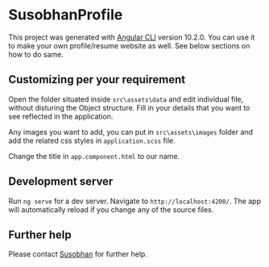 # SusobhanProfile

This project was generated with [Angular CLI](https://github.com/angular/angular-cli) version 10.2.0. You can use it to make your own profile/resume website as well. See below sections on how to do same.

## Customizing per your requirement

Open the folder situated inside `src\assets\data` and edit individual file, without disturing the Object structure. Fill in your details that you want to see reflected in the application.

Any images you want to add, you can put in `src\assets\images` folder and add the related css styles in `application.scss` file.

Change the title in `app.component.html` to our name.

## Development server

Run `ng serve` for a dev server. Navigate to `http://localhost:4200/`. The app will automatically reload if you change any of the source files.

## Further help

Please contact [Susobhan](susobhan.dash@gmail.com) for further help.
